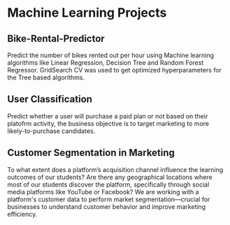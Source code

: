 # Machine Learning Projects


## Bike-Rental-Predictor
Predict the number of bikes rented out per hour using Machine learning algorithms like Linear Regression, Decision Tree and Random Forest Regressor.  GridSearch CV was used to get optimized hyperparameters for the Tree based algorithms. 

## User Classification
Predict whether a user will purchase a paid plan or not based on their platofrm activity, the business objective is to target marketing to more likely-to-purchase candidates.

## Customer Segmentation in Marketing
To what extent does a platform’s acquisition channel influence the learning outcomes of our students? Are there any geographical locations where most of our students discover the platform, specifically through social media platforms like YouTube or Facebook? We are working with a platform's customer data to perform market segmentation—crucial for businesses to understand customer behavior and improve marketing efficiency.
